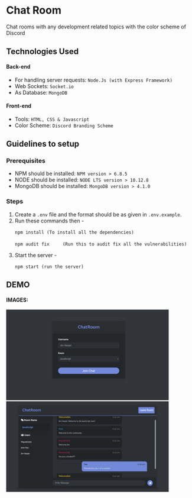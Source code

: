 # Chat Room

Chat rooms with any development related topics with the color scheme of Discord

## Technologies Used

#### Back-end
* For handling server requests: `Node.Js (with Express Framework)`
* Web Sockets: `Socket.io`
* As Database: `MongoDB`

#### Front-end
* Tools: `HTML, CSS & Javascript`
* Color Scheme: `Discord Branding Scheme`

## Guidelines to setup

### Prerequisites
* NPM should be installed: `NPM version > 6.8.5`
* NODE should be installed: `NODE LTS version > 10.12.8`
* MongoDB should be installed: `MongoDB version > 4.1.0`

### Steps
1. Create a `.env` file and the format should be as given in `.env.example`.
2. Run these commands then - 
    ```
    npm install (To install all the dependencies)
    
    npm audit fix     (Run this to audit fix all the vulnerabilities)
    ```
3. Start the server - 
    ```
    npm start (run the server)
    ```

## DEMO
  
#### IMAGES:
<img src="/demo/images/1.png" width=440px />
<img src="/demo/images/2.png" width=440px />

